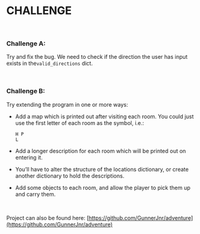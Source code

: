 CHALLENGE
=========

 

### **Challenge A:**

Try and fix the bug. We need to check if the direction the user has input exists
in the`valid_directions` dict.

 

### **Challenge B:**

Try extending the program in one or more ways:

-   Add a map which is printed out after visiting each room. You could just use
    the first letter of each room as the symbol, i.e.:

    `H P`  
    `L`

-   Add a longer description for each room which will be printed out on entering
    it.

-   You’ll have to alter the structure of the locations dictionary, or create
    another dictionary to hold the descriptions.

-   Add some objects to each room, and allow the player to pick them up and
    carry them.

 

Project can also be found here:
[https://github.com/GunnerJnr/adventure](https://github.com/GunnerJnr/adventure)
